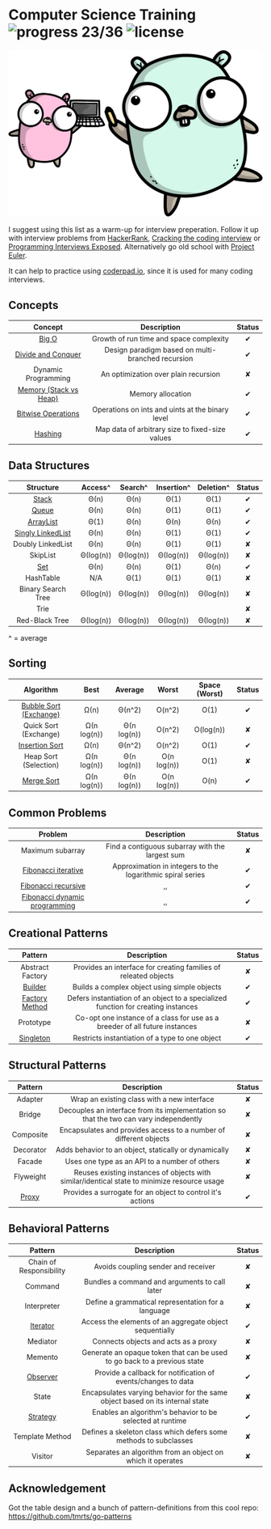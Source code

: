 # Computer Science Training ![progress 23/36](https://img.shields.io/badge/progress-64%25-blue) ![license](https://img.shields.io/github/license/kardolus/cs-training)

![gopher from ashleymcnamara](https://raw.githubusercontent.com/ashleymcnamara/gophers/master/TEACHING_GOPHER.png "Logo Title Text 1")

I suggest using this list as a warm-up for interview preperation. Follow it up with interview problems from [HackerRank](https://www.hackerrank.com/interview/interview-preparation-kit), [Cracking the coding interview](http://www.crackingthecodinginterview.com/) or [Programming Interviews Exposed](https://www.oreilly.com/library/view/programming-interviews-exposed/9781118283400/). Alternatively go old school with [Project Euler](https://projecteuler.net/).

It can help to practice using [coderpad.io](https://coderpad.io/), since it is used for many coding interviews.

## Concepts
| Concept | Description | Status |
|:-------:|:------:|:------:|
| [Big O](/concepts/bigO.md) | Growth of run time and space complexity |  ✔ |
| [Divide and Conquer](/concepts/divide_and_conquer.md) | Design paradigm based on multi-branched recursion | ✔ |
| Dynamic Programming | An optimization over plain recursion |  ✘ |
| [Memory (Stack vs Heap)](/concepts/memory_stack_heap.md)| Memory allocation | ✔ |
| [Bitwise Operations](/concepts/bitwise.go) | Operations on ints and uints at the binary level | ✔ |
| [Hashing](/concepts/hashing.md) | Map data of arbitrary size to fixed-size values | ✔ |

## Data Structures
| Structure | Access^ | Search^ | Insertion^ | Deletion^ | Status |
|:-------:|:------:|:------:|:------:|:------:|:------:|
| [Stack](/data_structures/stack.go) | Θ(n) |	Θ(n) | Θ(1) | Θ(1) | ✔ |
| [Queue](/data_structures/queue.go) | Θ(n) |	Θ(n) | Θ(1) | Θ(1) | ✔ |
| [ArrayList](/data_structures/array_list.go) | Θ(1) | Θ(n) | Θ(n) | Θ(n) | ✔ |
| [Singly LinkedList](/data_structures/singly_linked_list.go) | Θ(n) |	Θ(n) | Θ(1) | Θ(1) | ✔ |
| Doubly LinkedList | Θ(n) |	Θ(n) | Θ(1) | Θ(1) | ✘ |
| SkipList | Θ(log(n)) | Θ(log(n)) | Θ(log(n)) | Θ(log(n)) | ✘ |
| [Set](/data_structures/set.go) | Θ(n) |	Θ(n) | Θ(1) | Θ(n) | ✔ |
| HashTable | N/A | Θ(1) | Θ(1) | Θ(1)| ✘ |
| Binary Search Tree | Θ(log(n)) | Θ(log(n)) | Θ(log(n)) | Θ(log(n)) | ✘ |
| Trie | | | | | ✘ |
| Red-Black Tree | Θ(log(n)) | Θ(log(n)) | Θ(log(n)) | Θ(log(n)) | ✘ |

^ = average

## Sorting
| Algorithm | Best | Average | Worst | Space (Worst) | Status |
|:-------:|:------:|:------:|:------:|:------:|:------:|
| [Bubble Sort (Exchange)](/sorting/bubble_sort.go) | Ω(n) | Θ(n^2) | O(n^2) | O(1) | ✔ |
| Quick Sort (Exchange) | Ω(n log(n)) | Θ(n log(n)) | O(n^2) | O(log(n)) | ✘ |
| [Insertion Sort](/sorting/insertion_sort.go) | Ω(n) | Θ(n^2) | O(n^2) | O(1) | ✔ |
| Heap Sort (Selection) | Ω(n log(n)) | Θ(n log(n)) | O(n log(n)) | O(1) | ✘ |
| [Merge Sort](/sorting/merge_sort.go) | Ω(n log(n)) | Θ(n log(n)) | O(n log(n)) | O(n) | ✔ |

## Common Problems
| Problem | Description | Status |
|:-------:|:------:|:------:|
| Maximum subarray | Find a contiguous subarray with the largest sum | ✘ |
| [Fibonacci iterative](/sorting/fibonacci.go) | Approximation in integers to the logarithmic spiral series | ✔ |
| [Fibonacci recursive](/sorting/fibonacci.go) | ,, | ✔ |
| [Fibonacci dynamic programming](/sorting/fibonacci.go) | ,, | ✔ |

## Creational Patterns
| Pattern | Description | Status |
|:-------:|:------:|:------:|
| Abstract Factory | Provides an interface for creating families of releated objects | ✘ |
| [Builder](/patterns/creational/builder.go) | Builds a complex object using simple objects | ✔ |
| [Factory Method](/patterns/creational/factory_method.go) | Defers instantiation of an object to a specialized function for creating instances | ✔ |
| Prototype | Co-opt one instance of a class for use as a breeder of all future instances | ✘ |
| [Singleton](/patterns/creational/singleton.go) | Restricts instantiation of a type to one object | ✔ |

## Structural Patterns
| Pattern | Description | Status |
|:-------:|:------:|:------:|
| Adapter | Wrap an existing class with a new interface | ✘ |
| Bridge | Decouples an interface from its implementation so that the two can vary independently | ✘ |
| Composite | Encapsulates and provides access to a number of different objects | ✘ |
| Decorator | Adds behavior to an object, statically or dynamically | ✘ |
| Facade | Uses one type as an API to a number of others | ✘ |
| Flyweight | Reuses existing instances of objects with similar/identical state to minimize resource usage | ✘ |
| [Proxy](/patterns/structural/proxy.go) | Provides a surrogate for an object to control it's actions | ✔ |

## Behavioral Patterns
| Pattern | Description | Status |
|:-------:|:------:|:------:|
| Chain of Responsibility | Avoids coupling sender and receiver | ✘ |
| Command | Bundles a command and arguments to call later | ✘ |
| Interpreter | Define a grammatical representation for a language | ✘ |
| [Iterator](/patterns/behavioral/iterator.go) | Access the elements of an aggregate object sequentially | ✔ |
| Mediator | Connects objects and acts as a proxy | ✘ |
| Memento | Generate an opaque token that can be used to go back to a previous state | ✘ |
| [Observer](/patterns/behavioral/observer.go) | Provide a callback for notification of events/changes to data | ✔ |
| State | Encapsulates varying behavior for the same object based on its internal state | ✘ |
| [Strategy](/patterns/behavioral/strategy.go) | Enables an algorithm's behavior to be selected at runtime | ✔ |
| Template Method | Defines a skeleton class which defers some methods to subclasses | ✘ |
| Visitor | Separates an algorithm from an object on which it operates | ✘ |

## Acknowledgement
Got the table design and a bunch of pattern-definitions from this cool repo: https://github.com/tmrts/go-patterns 
